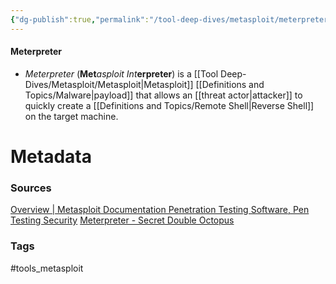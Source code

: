```yaml
---
{"dg-publish":true,"permalink":"/tool-deep-dives/metasploit/meterpreter/","updated":"2024-03-28T14:08:45.000-07:00"}
---
```


#### Meterpreter
- *Meterpreter* (**Met***asploit* *Int***erpreter**) is a [[Tool Deep-Dives/Metasploit/Metasploit\|Metasploit]] [[Definitions and Topics/Malware\|payload]] that allows an [[threat actor\|attacker]] to quickly create a [[Definitions and Topics/Remote Shell\|Reverse Shell]] on the target machine.





# Metadata

### Sources
[Overview | Metasploit Documentation Penetration Testing Software, Pen Testing Security](https://docs.metasploit.com/docs/using-metasploit/advanced/meterpreter/meterpreter.html)
[Meterpreter - Secret Double Octopus](https://doubleoctopus.com/security-wiki/threats-and-tools/meterpreter/)
### Tags
#tools_metasploit 